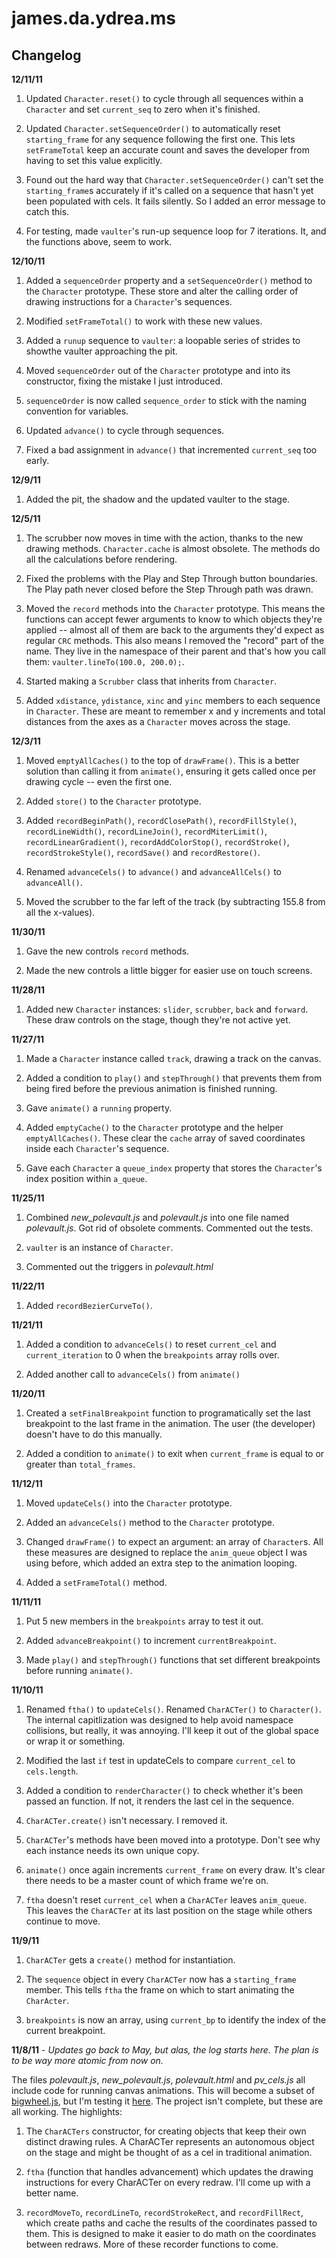 james.da.ydrea.ms
=================

Changelog
---------

**12/11/11**

1. Updated `Character.reset()` to cycle through all sequences within a `Character` and set `current_seq` to zero when it's finished.

2. Updated `Character.setSequenceOrder()` to automatically reset `starting_frame` for any sequence following the first one. This lets `setFrameTotal` keep an accurate count and saves the developer from having to set this value explicitly.

3. Found out the hard way that `Character.setSequenceOrder()` can't set the `starting_frame`s accurately if it's called on a sequence that hasn't yet been populated with cels. It fails silently. So I added an error message to catch this.

4. For testing, made `vaulter`'s run-up sequence loop for 7 iterations. It, and the functions above, seem to work.



**12/10/11**

1. Added a `sequenceOrder` property and a `setSequenceOrder()` method to the `Character` prototype. These store and alter the calling order of drawing instructions for a `Character`'s sequences.

2. Modified `setFrameTotal()` to work with these new values. 

3. Added a `runup` sequence to `vaulter`: a loopable series of strides to showthe vaulter approaching the pit.

4. Moved `sequenceOrder` out of the `Character` prototype and into its constructor, fixing the mistake I just introduced.

5. `sequenceOrder` is now called `sequence_order` to stick with the naming convention for variables.

6. Updated `advance()` to cycle through sequences.

7. Fixed a bad assignment in `advance()` that incremented `current_seq` too early.



**12/9/11**

1. Added the pit, the shadow and the updated vaulter to the stage.



**12/5/11** 

1. The scrubber now moves in time with the action, thanks to the new drawing methods. `Character.cache` is almost obsolete. The methods do all the calculations before rendering.

2. Fixed the problems with the Play and Step Through button boundaries. The Play path never closed before the Step Through path was drawn. 

3. Moved the `record` methods into the `Character` prototype. This means the functions can accept fewer arguments to know to which objects they're applied -- almost all of them are back to the arguments they'd expect as regular `CRC` methods. This also means I removed the "record" part of the name. They live in the namespace of their parent and that's how you call them: `vaulter.lineTo(100.0, 200.0);`.

4. Started making a `Scrubber` class that inherits from `Character`.

4. Added `xdistance`, `ydistance`, `xinc` and `yinc` members to each sequence in `Character`. These are meant to remember x and y increments and total distances from the axes as a `Character` moves across the stage.



**12/3/11** 

1. Moved `emptyAllCaches()` to the top of `drawFrame()`. This is a better solution than calling it from `animate()`, ensuring it gets called once per drawing cycle -- even the first one.

2. Added `store()` to the `Character` prototype.

3. Added `recordBeginPath()`, `recordClosePath()`, `recordFillStyle()`, `recordLineWidth()`, `recordLineJoin()`, `recordMiterLimit()`, `recordLinearGradient()`, `recordAddColorStop()`, `recordStroke()`, `recordStrokeStyle()`, `recordSave()` and `recordRestore()`.

4. Renamed `advanceCels()` to `advance()` and `advanceAllCels()` to `advanceAll()`.  

5. Moved the scrubber to the far left of the track (by subtracting 155.8 from all the x-values). 



**11/30/11** 

1. Gave the new controls `record` methods.

2. Made the new controls a little bigger for easier use on touch screens. 



**11/28/11** 

1. Added new `Character` instances: `slider`, `scrubber`, `back` and `forward`. These draw controls on the stage, though they're not active yet.



**11/27/11** 

1. Made a `Character` instance called `track`, drawing a track on the canvas. 

2. Added a condition to `play()` and `stepThrough()` that prevents them from being fired before the previous animation is finished running. 

3. Gave `animate()` a `running` property.

4. Added `emptyCache()` to the `Character` prototype and the helper `emptyAllCaches()`. These clear the `cache` array of saved coordinates inside each `Character`'s sequence.

5. Gave each `Character` a `queue_index` property that stores the `Character`'s index position within `a_queue`.



**11/25/11** 

1. Combined *new_polevault.js* and *polevault.js* into one file named *polevault.js*. Got rid of obsolete comments. Commented out the tests.

2. `vaulter` is an instance of `Character`.

3. Commented out the triggers in *polevault.html*



**11/22/11** 

1. Added `recordBezierCurveTo()`.



**11/21/11** 

1. Added a condition to `advanceCels()` to reset `current_cel` and `current_iteration` to 0 when the `breakpoints` array rolls over.

2. Added another call to `advanceCels()` from `animate()` 



**11/20/11** 

1. Created a `setFinalBreakpoint` function to programatically set the last breakpoint to the last frame in the animation. The user (the developer) doesn't have to do this manually.

2. Added a condition to `animate()` to exit when `current_frame` is equal to or greater than `total_frames`. 



**11/12/11** 

1. Moved `updateCels()` into the `Character` prototype.

2. Added an `advanceCels()` method to the `Character` prototype.

3. Changed `drawFrame()` to expect an argument: an array of `Character`s. All these measures are designed to replace the `anim_queue` object I was using before, which added an extra step to the animation looping.

4. Added a `setFrameTotal()` method.



**11/11/11** 

1. Put 5 new members in the `breakpoints` array to test it out.

2. Added `advanceBreakpoint()` to increment `currentBreakpoint`.

3. Made `play()` and `stepThrough()` functions that set different breakpoints before running `animate()`.



**11/10/11** 

1. Renamed `ftha()` to `updateCels()`. Renamed `CharACTer()` to `Character()`. The internal capitlization was designed to help avoid namespace collisions, but really, it was annoying. I'll keep it out of the global space or wrap it or something.

2. Modified the last `if` test in updateCels to compare `current_cel` to `cels.length`.

3. Added a condition to `renderCharacter()` to check whether it's been passed an function. If not, it renders the last cel in the sequence.

4. `CharACTer.create()` isn't necessary. I removed it.

5. `CharACTer`'s methods have been moved into a prototype. Don't see why each instance needs its own unique copy.

6. `animate()` once again increments `current_frame` on every draw. It's clear there needs to be a master count of which frame we're on.

7. `ftha` doesn't reset `current_cel` when a `CharACTer` leaves `anim_queue`. This leaves the `CharACTer` at its last position on the stage while others continue to move.



**11/9/11** 

1. `CharACTer` gets a `create()` method for instantiation.

2. The `sequence` object in every `CharACTer` now has a `starting_frame` member. This tells `ftha` the frame on which to start animating the `CharActer`.

3. `breakpoints` is now an array, using `current_bp` to identify the index of the current breakpoint.



**11/8/11** - *Updates go back to May, but alas, the log starts here. The plan is to be way more atomic from now on.*

The files *polevault.js*, *new\_polevault.js*, *polevault.html* and *pv\_cels.js* all include code for running canvas animations. This will become a subset of [bigwheel.js][1], but I'm testing it [here][2]. The project isn't complete, but these are all working. The highlights:

1. The `CharACTers` constructor, for creating objects that keep their own distinct drawing rules. A CharACTer represents an autonomous object on the stage and might be thought of as a cel in traditional animation.

2. `ftha` (function that handles advancement) which updates the drawing instructions for every CharACTer on every redraw. I'll come up with a better name.

3. `recordMoveTo`, `recordLineTo`, `recordStrokeRect`, and `recordFillRect`, which create paths and cache the results of the coordinates passed to them. This is designed to make it easier to do math on the coordinates between redraws. More of these recorder functions to come.



[1]: https://github.com/parisminton/bigwheel.js "parisminton's bigwheel.js repo on GitHub"

[2]: http://james.da.ydrea.ms/polevault.html "Pole vaulter animation pencil test at james.da.ydrea.ms."
